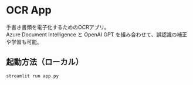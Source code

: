# OCR App

手書き書類を電子化するためのOCRアプリ。  
Azure Document Intelligence と OpenAI GPT を組み合わせて、誤認識の補正や学習も可能。  

## 起動方法（ローカル）
```bash
streamlit run app.py
